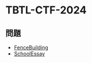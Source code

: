 # TBTL-CTF-2024
## 問題
* [FenceBuilding](./FenceBuilding/README.md)
* [SchoolEssay](./SchoolEssay/README.md)
